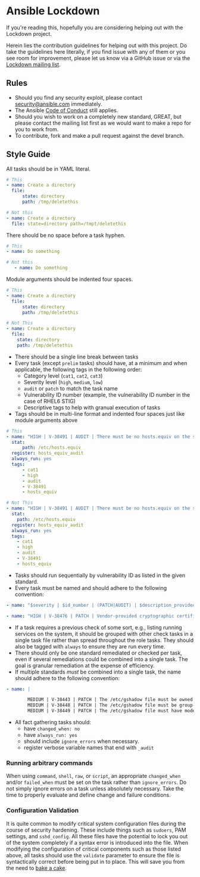 Ansible Lockdown
================

If you're reading this, hopefully you are considering helping out with the Lockdown project.

Herein lies the contribution guidelines for helping out with this project. Do take the guidelines here literally, if you find issue with any of them or you see room for improvement, please let us know via a GitHub issue or via the [Lockdown mailing list][mail].

## Rules ##

* Should you find any security exploit, please contact security@ansible.com immediately.
* The Ansible [Code of Conduct][coc] still applies.
* Should you wish to work on a completely new standard, GREAT, but please contact the mailing list first as we would want to make a repo for you to work from.
* To contribute, fork and make a pull request against the devel branch.

## Style Guide ##

All tasks should be in YAML literal.

```yml
# This
- name: Create a directory
  file:
      state: directory
      path: /tmp/deletethis

# Not this
- name: Create a directory
  file: state=directory path=/tmpt/deletethis
```

There should be no space before a task hyphen.

```yml
# This
- name: Do something

# Not this
   - name: Do something
```

Module arguments should be indented four spaces.

```yml
# This
- name: Create a directory
  file:
      state: directory
      path: /tmp/deletethis

# Not This
- name: Create a directory
  file:
    state: directory
    path: /tmp/deletethis
```

* There should be a single line break between tasks
* Every task (except `prelim` tasks) should have, at a minimum and when applicable, the following tags in the following order:
    * Category level (`cat1`, `cat2`, `cat3`)
    * Severity level (`high`, `medium`, `low`)
    * `audit` or `patch` to match the task name
    * Vulnerability ID number (example, the vulnerability ID number in the case of RHEL6 STIG)
    * Descriptive tags to help with granual execution of tasks
* Tags should be in multi-line format and indented four spaces just like module arguments above

```yml
# This
- name: "HIGH | V-38491 | AUDIT | There must be no hosts.equiv on the system"
  stat:
      path: /etc/hosts.equiv
  register: hosts_equiv_audit
  always_run: yes
  tags:
      - cat1
      - high
      - audit
      - V-38491
      - hosts_equiv

# Not This
- name: "HIGH | V-38491 | AUDIT | There must be no hosts.equiv on the system"
  stat:
    path: /etc/hosts.equiv
  register: hosts_equiv_audit
  always_run: yes
  tags:
    - cat1
    - high
    - audit
    - V-38491
    - hosts_equiv
```

* Tasks should run sequentially by vulnerability ID as listed in the given standard.
* Every task must be named and should adhere to the following convention:

```yml
- name: "$severity | $id_number | (PATCH|AUDIT) | $description_provided_by_standard"

- name: "HIGH | V-38476 | PATCH | Vendor-provided cryptographic certificates must be installed to verify the integrity of system software."
```

* If a task requires a previous check of some sort, e.g., listing running services on the system, it should be grouped with other check tasks in a single task file rather than spread throughout the role tasks. They should also be tagged with `always` to ensure they are run every time.
* There should only be one standard remediated or checked per task, even if several remediations could be combined into a single task. The goal is granular remediation at the expense of efficiency.
* If multiple standards _must_ be combined into a single task, the name should adhere to the following convention:

```yml
- name: |

        MEDIUM | V-38443 | PATCH | The /etc/gshadow file must be owned by root.
        MEDIUM | V-38448 | PATCH | The /etc/gshadow file must be group-owned by root.
        MEDIUM | V-38449 | PATCH | The /etc/gshadow file must have mode 0000.
```

* All fact gathering tasks should:
    * have `changed_when: no`
    * have `always_run: yes`
    * should  include `ignore_errors` when necessary.
    * register verbose variable names that end with `_audit`

### Running arbitrary commands ###

When using `command`, `shell`, `raw`, or `script`, an appropriate `changed_when` and/or `failed_when` must be set on the task rather than `ignore_errors`. Do not simply ignore errors on a task unless absolutely necessary. Take the time to properly evaluate and define change and failure conditions.

### Configuration Validation ###

It is quite common to modify critical system configuration files during the course of security hardening. These include things such as `sudoers`, PAM settings, and `sshd_config`. All these files have the potential to lock you out of the system completely if a syntax error is introduced into the file. When modifying the configuration of critical components such as those listed above, all tasks should use the `validate` parameter to ensure the file is syntactically correct before being put in to place. This will save you from the need to [bake a cake](http://jpmens.net/2013/02/12/sudo-bake-me-a-cake/).

[coc]:http://docs.ansible.com/ansible/community.html#community-code-of-conduct
[mail]:https://groups.google.com/forum/#!forum/ansible-lockdown


